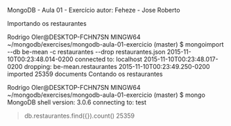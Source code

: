 MongoDB - Aula 01 - Exercício
autor: Feheze - Jose Roberto

Importando os restaurantes

Rodrigo Oler@DESKTOP-FCHN7SN MINGW64 ~/mongodb/exercises/mongodb-aula-01-exercicio (master)
$ mongoimport --db be-mean -c restaurantes --drop restaurantes.json
2015-11-10T00:23:48.014-0200    connected to: localhost
2015-11-10T00:23:48.017-0200    dropping: be-mean.restaurantes
2015-11-10T00:23:49.250-0200    imported 25359 documents
Contando os restaurantes

Rodrigo Oler@DESKTOP-FCHN7SN MINGW64 ~/mongodb/exercises/mongodb-aula-01-exercicio (master)
$ mongo
MongoDB shell version: 3.0.6
connecting to: test
> db.restaurantes.find({}).count()
25359
